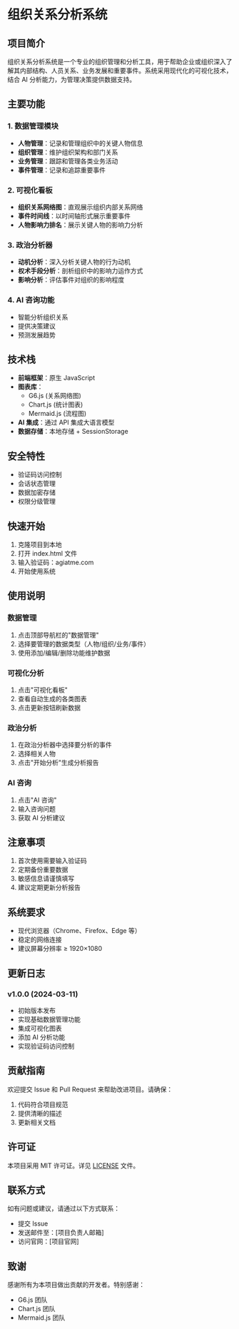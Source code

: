 # 组织关系分析系统

## 项目简介

组织关系分析系统是一个专业的组织管理和分析工具，用于帮助企业或组织深入了解其内部结构、人员关系、业务发展和重要事件。系统采用现代化的可视化技术，结合 AI 分析能力，为管理决策提供数据支持。

## 主要功能

### 1. 数据管理模块
- **人物管理**：记录和管理组织中的关键人物信息
- **组织管理**：维护组织架构和部门关系
- **业务管理**：跟踪和管理各类业务活动
- **事件管理**：记录和追踪重要事件

### 2. 可视化看板
- **组织关系网络图**：直观展示组织内部关系网络
- **事件时间线**：以时间轴形式展示重要事件
- **人物影响力排名**：展示关键人物的影响力分析

### 3. 政治分析器
- **动机分析**：深入分析关键人物的行为动机
- **权术手段分析**：剖析组织中的影响力运作方式
- **影响分析**：评估事件对组织的影响程度

### 4. AI 咨询功能
- 智能分析组织关系
- 提供决策建议
- 预测发展趋势

## 技术栈

- **前端框架**：原生 JavaScript
- **图表库**：
  - G6.js (关系网络图)
  - Chart.js (统计图表)
  - Mermaid.js (流程图)
- **AI 集成**：通过 API 集成大语言模型
- **数据存储**：本地存储 + SessionStorage

## 安全特性

- 验证码访问控制
- 会话状态管理
- 数据加密存储
- 权限分级管理

## 快速开始

1. 克隆项目到本地
2. 打开 index.html 文件
3. 输入验证码：agiatme.com
4. 开始使用系统

## 使用说明

### 数据管理
1. 点击顶部导航栏的"数据管理"
2. 选择要管理的数据类型（人物/组织/业务/事件）
3. 使用添加/编辑/删除功能维护数据

### 可视化分析
1. 点击"可视化看板"
2. 查看自动生成的各类图表
3. 点击更新按钮刷新数据

### 政治分析
1. 在政治分析器中选择要分析的事件
2. 选择相关人物
3. 点击"开始分析"生成分析报告

### AI 咨询
1. 点击"AI 咨询"
2. 输入咨询问题
3. 获取 AI 分析建议

## 注意事项

1. 首次使用需要输入验证码
2. 定期备份重要数据
3. 敏感信息请谨慎填写
4. 建议定期更新分析报告

## 系统要求

- 现代浏览器（Chrome、Firefox、Edge 等）
- 稳定的网络连接
- 建议屏幕分辨率 ≥ 1920×1080

## 更新日志

### v1.0.0 (2024-03-11)
- 初始版本发布
- 实现基础数据管理功能
- 集成可视化图表
- 添加 AI 分析功能
- 实现验证码访问控制

## 贡献指南

欢迎提交 Issue 和 Pull Request 来帮助改进项目。请确保：
1. 代码符合项目规范
2. 提供清晰的描述
3. 更新相关文档

## 许可证

本项目采用 MIT 许可证。详见 [LICENSE](LICENSE) 文件。

## 联系方式

如有问题或建议，请通过以下方式联系：
- 提交 Issue
- 发送邮件至：[项目负责人邮箱]
- 访问官网：[项目官网]

## 致谢

感谢所有为本项目做出贡献的开发者。特别感谢：
- G6.js 团队
- Chart.js 团队
- Mermaid.js 团队 